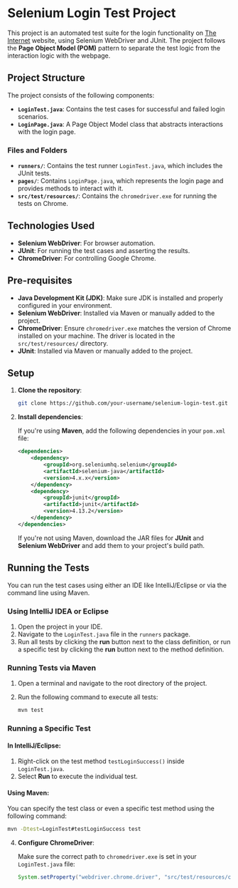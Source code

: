 # Selenium Login Test Project

This project is an automated test suite for the login functionality on [The Internet](https://the-internet.herokuapp.com/login) website, using Selenium WebDriver and JUnit. The project follows the **Page Object Model (POM)** pattern to separate the test logic from the interaction logic with the webpage.

## Project Structure

The project consists of the following components:

- **`LoginTest.java`**: Contains the test cases for successful and failed login scenarios.
- **`LoginPage.java`**: A Page Object Model class that abstracts interactions with the login page.

### Files and Folders

- **`runners/`**: Contains the test runner `LoginTest.java`, which includes the JUnit tests.
- **`pages/`**: Contains `LoginPage.java`, which represents the login page and provides methods to interact with it.
- **`src/test/resources/`**: Contains the `chromedriver.exe` for running the tests on Chrome.

## Technologies Used

- **Selenium WebDriver**: For browser automation.
- **JUnit**: For running the test cases and asserting the results.
- **ChromeDriver**: For controlling Google Chrome.

## Pre-requisites

- **Java Development Kit (JDK)**: Make sure JDK is installed and properly configured in your environment.
- **Selenium WebDriver**: Installed via Maven or manually added to the project.
- **ChromeDriver**: Ensure `chromedriver.exe` matches the version of Chrome installed on your machine. The driver is located in the `src/test/resources/` directory.
- **JUnit**: Installed via Maven or manually added to the project.

## Setup

1. **Clone the repository**:

    ```bash
    git clone https://github.com/your-username/selenium-login-test.git
    ```

2. **Install dependencies**:

    If you're using **Maven**, add the following dependencies in your `pom.xml` file:

    ```xml
    <dependencies>
        <dependency>
            <groupId>org.seleniumhq.selenium</groupId>
            <artifactId>selenium-java</artifactId>
            <version>4.x.x</version>
        </dependency>
        <dependency>
            <groupId>junit</groupId>
            <artifactId>junit</artifactId>
            <version>4.13.2</version>
        </dependency>
    </dependencies>
    ```

    If you're not using Maven, download the JAR files for **JUnit** and **Selenium WebDriver** and add them to your project's build path.

## Running the Tests

You can run the test cases using either an IDE like IntelliJ/Eclipse or via the command line using Maven.

### Using IntelliJ IDEA or Eclipse

1. Open the project in your IDE.
2. Navigate to the `LoginTest.java` file in the `runners` package.
3. Run all tests by clicking the **run** button next to the class definition, or run a specific test by clicking the **run** button next to the method definition.

### Running Tests via Maven

1. Open a terminal and navigate to the root directory of the project.
2. Run the following command to execute all tests:

    ```bash
    mvn test
    ```

### Running a Specific Test

#### In IntelliJ/Eclipse:

1. Right-click on the test method `testLoginSuccess()` inside `LoginTest.java`.
2. Select **Run** to execute the individual test.

#### Using Maven:

You can specify the test class or even a specific test method using the following command:

```bash
mvn -Dtest=LoginTest#testLoginSuccess test
```

4. **Configure ChromeDriver**:

   Make sure the correct path to `chromedriver.exe` is set in your `LoginTest.java` file:

   ```java
   System.setProperty("webdriver.chrome.driver", "src/test/resources/chromedriver.exe");
